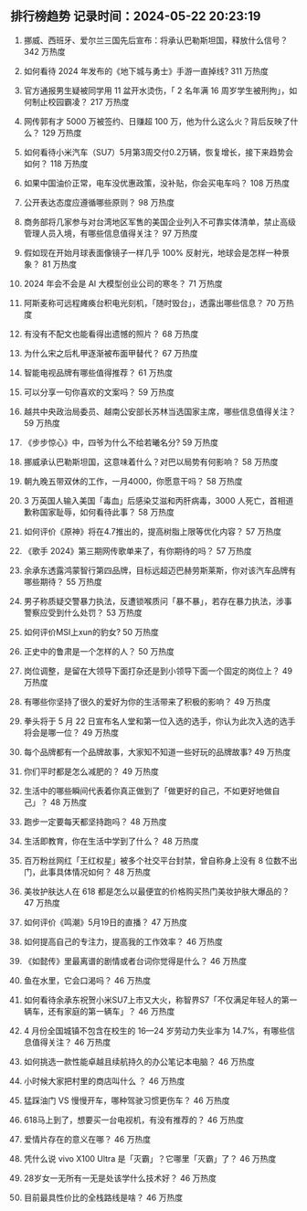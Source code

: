 
## 排行榜趋势 记录时间：2024-05-22 20:23:19
  
  1. 挪威、西班牙、爱尔兰三国先后宣布：将承认巴勒斯坦国，释放什么信号？ 342 万热度
    
  2. 如何看待 2024 年发布的《地下城与勇士》手游一直掉线? 311 万热度
    
  3. 官方通报男生疑被同学用 11 盆开水烫伤，「 2 名年满 16 周岁学生被刑拘」，如何制止校园霸凌？ 217 万热度
    
  4. 网传郭有才 5000 万被签约、日赚超 100 万，他为什么这么火？背后反映了什么？ 129 万热度
    
  5. 如何看待小米汽车（SU7）5月第3周交付0.2万辆，恢复增长，接下来趋势会如何？ 118 万热度
    
  6. 如果中国油价正常，电车没优惠政策，没补贴，你会买电车吗？ 108 万热度
    
  7. 公开表达态度应遵循哪些原则？ 98 万热度
    
  8. 商务部将几家参与对台湾地区军售的美国企业列入不可靠实体清单，禁止高级管理人员入境，有哪些信息值得关注？ 97 万热度
    
  9. 假如现在开始月球表面像镜子一样几乎 100% 反射光，地球会是怎样一种景象？ 81 万热度
    
  10. 2024 年会不会是 AI 大模型创业公司的寒冬？ 71 万热度
    
  11. 阿斯麦称可远程瘫痪台积电光刻机，「随时毁台」，透露出哪些信息？ 70 万热度
    
  12. 有没有不配文也能看得出遗憾的照片？ 68 万热度
    
  13. 为什么宋之后札甲逐渐被布面甲替代？ 67 万热度
    
  14. 智能电视品牌有哪些值得推荐？ 61 万热度
    
  15. 可以分享一句你喜欢的文案吗？ 59 万热度
    
  16. 越共中央政治局委员、越南公安部长苏林当选国家主席，哪些信息值得关注？ 59 万热度
    
  17. 《步步惊心》中，四爷为什么不给若曦名分? 59 万热度
    
  18. 挪威承认巴勒斯坦国，这意味着什么？对巴以局势有何影响？ 58 万热度
    
  19. 朝九晚五带双休的工作，一月4000，你愿意干吗？ 58 万热度
    
  20. 3 万英国人输入美国「毒血」后感染艾滋和丙肝病毒，3000 人死亡，首相道歉称国家耻辱，如何看待此事？ 58 万热度
    
  21. 如何评价《原神》将在4.7推出的，提高树脂上限等优化内容？ 57 万热度
    
  22. 《歌手 2024》第三期网传歌单来了，有你期待的吗？ 57 万热度
    
  23. 余承东透露鸿蒙智行第四品牌，目标远超迈巴赫劳斯莱斯，你对该汽车品牌有哪些期待？ 55 万热度
    
  24. 男子称质疑交警暴力执法，反遭锁喉质问「暴不暴」，若存在暴力执法，涉事警察应受到什么处罚？ 53 万热度
    
  25. 如何评价MSI上xun的豹女? 50 万热度
    
  26. 正史中的鲁肃是一个怎样的人？ 50 万热度
    
  27. 岗位调整，是留在大领导下面打杂还是到小领导下面一个固定的岗位上？ 49 万热度
    
  28. 有哪些你坚持了很久的爱好为你的生活带来了积极的影响？ 49 万热度
    
  29. 拳头将于 5 月 22 日宣布名人堂和第一位入选的选手，你认为此次入选的选手将会是哪一位？ 49 万热度
    
  30. 每个品牌都有一个品牌故事，大家知不知道一些好玩的品牌故事? 49 万热度
    
  31. 你们平时都是怎么减肥的？ 49 万热度
    
  32. 生活中的哪些瞬间代表着你真正做到了「做更好的自己，不如更好地做自己」？ 48 万热度
    
  33. 跑步一定要每天都坚持跑吗？ 48 万热度
    
  34. 生活即教育，你在生活中学到了什么？ 48 万热度
    
  35. 百万粉丝网红「王红权星」被多个社交平台封禁，曾自称身上没有 8 位数不出门，此事具体情况如何？ 48 万热度
    
  36. 美妆护肤达人在 618 都是怎么以最便宜的价格购买热门美妆护肤大爆品的？ 47 万热度
    
  37. 如何评价《鸣潮》5月19日的直播？ 47 万热度
    
  38. 如何提高自己的专注力，提高我的工作效率？ 46 万热度
    
  39. 《如懿传》里最离谱的剧情或者台词你觉得是什么？ 46 万热度
    
  40. 鱼在水里，它会口渴吗？ 46 万热度
    
  41. 如何看待余承东祝贺小米SU7上市又大火，称智界S7「不仅满足年轻人的第一辆车，还有家庭的第一辆车」？ 46 万热度
    
  42. 4 月份全国城镇不包含在校生的 16—24 岁劳动力失业率为 14.7%，有哪些信息值得关注？ 46 万热度
    
  43. 如何挑选一款性能卓越且续航持久的办公笔记本电脑？ 46 万热度
    
  44. 小时候大家把村里的商店叫什么 ？ 46 万热度
    
  45. 猛踩油门 VS 慢慢开车，哪种驾驶习惯更伤车？ 46 万热度
    
  46. 618马上到了，想要买一台电视机，有没有推荐的？ 46 万热度
    
  47. 爱情片存在的意义在哪？ 46 万热度
    
  48. 凭什么说 vivo X100 Ultra 是「灭霸」？它哪里「灭霸」了？ 46 万热度
    
  49. 28岁女一无所有一无是处该学什么技术好？ 46 万热度
    
  50. 目前最具性价比的全栈路线是啥？ 46 万热度
    
